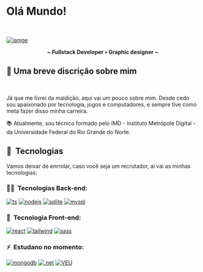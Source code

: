 # Olá Mundo!
<br>

[![iamge](https://art.pixilart.com/sr234f7c5616ce7.png)]()

<div align="center">
<p style="font-weight: bold; ">~ Fullstack Developer • Graphic designer ~</p>
</div>


## 👋 Uma breve discrição sobre mim
<br>

  Já que me livrei da maldição, aqui vai um pouco sobre mim. Desde cedo sou apaixonado por tecnologia, jogos e computadores, e sempre tive como meta fazer disso minha carreira. 

  📚 Atualmente, sou técnico formado pelo IMD - Instituto Metrópole Digital - da Universidade Federal do Rio Grande do Norte.

## 📡&nbsp; Tecnologias
<p>
    Vamos deixar de enrrolar, caso você seja um recrutador, ai vai as minhas tecnologias:
</p>



### 👩‍💻&nbsp; Tecnologias Back-end:
[![ts](https://img.shields.io/badge/TypeScript-007ACC?style=for-the-badge&logo=typescript&logoColor=white)](#)
[![nodejs](https://img.shields.io/badge/Node.js-43853D?style=for-the-badge&logo=node.js&logoColor=white)](#)
[![sqlite](https://img.shields.io/badge/SQLite-07405E?style=for-the-badge&logo=sqlite&logoColor=white)](#)
[![mysql](https://img.shields.io/badge/MySQL-00000F?style=for-the-badge&logo=mysql&logoColor=white)](#)

### 🎨&nbsp; Tecnologia Front-end:

[![react](https://img.shields.io/badge/React-20232A?style=for-the-badge&logo=react&logoColor=61DAFB)](#)
[![tailwind](	https://img.shields.io/badge/Tailwind_CSS-38B2AC?style=for-the-badge&logo=tailwind-css&logoColor=white)](#)
[![sass](https://img.shields.io/badge/Sass-CC6699?style=for-the-badge&logo=sass&logoColor=white)](#)


### ⚡&nbsp; Estudano no momento:

[![mongodb](https://img.shields.io/badge/MongoDB-4EA94B?style=for-the-badge&logo=mongodb&logoColor=white)](#)
[![.net](https://img.shields.io/badge/.NET-5C2D91?style=for-the-badge&logo=.net&logoColor=white)](#)
[![VEU](https://img.shields.io/badge/Vue.js-35495E?style=for-the-badge&logo=vue.js&logoColor=4FC08D)](#)

